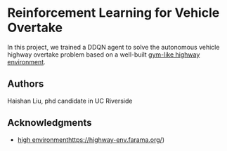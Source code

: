 # Reinforcement Learning for Vehicle Overtake
In this project, we trained a DDQN agent to solve the autonomous vehicle highway overtake problem based on a well-built [gym-like highway environment](https://highway-env.farama.org/).



## Authors
Haishan Liu, phd candidate in UC Riverside



## Acknowledgments
* [high environment](https://highway-env.farama.org/)https://highway-env.farama.org/)
